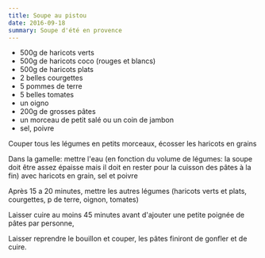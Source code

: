 ```yaml
---
title: Soupe au pistou
date: 2016-09-18
summary: Soupe d'été en provence
---
```


* 500g de haricots verts
* 500g de haricots coco (rouges et blancs)
* 500g de haricots plats
* 2 belles courgettes
* 5 pommes de terre
* 5 belles tomates
* un oigno
* 200g de grosses pâtes 
* un morceau de petit salé ou un coin de jambon
* sel, poivre

Couper tous les légumes en petits morceaux, écosser les haricots en grains

Dans la gamelle: mettre l'eau (en fonction du volume de légumes: la soupe doit être assez épaisse
mais il doit en rester pour la cuisson des pâtes à la fin) avec haricots en grain, sel et poivre 

Après 15 a 20 minutes, mettre les autres légumes (haricots verts et plats, courgettes, p de terre, oignon, tomates)


Laisser cuire au moins 45 minutes avant d'ajouter une petite poignée de pâtes par personne,

Laisser reprendre le bouillon et couper, les pâtes finiront de gonfler et de cuire.
